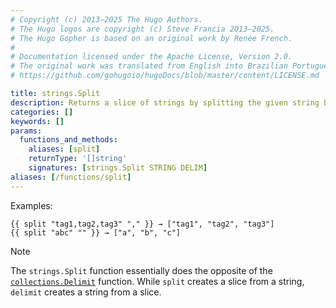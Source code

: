 ```yaml
---
# Copyright (c) 2013–2025 The Hugo Authors.
# The Hugo logos are copyright (c) Steve Francia 2013–2025.
# The Hugo Gopher is based on an original work by Renée French.
#
# Documentation licensed under the Apache License, Version 2.0.
# The original work was translated from English into Brazilian Portuguese.
# https://github.com/gohugoio/hugoDocs/blob/master/content/LICENSE.md

title: strings.Split
description: Returns a slice of strings by splitting the given string by a delimiter.
categories: []
keywords: []
params:
  functions_and_methods:
    aliases: [split]
    returnType: '[]string'
    signatures: [strings.Split STRING DELIM]
aliases: [/functions/split]
---
```


Examples:

```go-html-template
{{ split "tag1,tag2,tag3" "," }} → ["tag1", "tag2", "tag3"]
{{ split "abc" "" }} → ["a", "b", "c"]
```

> [!note]
> The `strings.Split` function essentially does the opposite of the [`collections.Delimit`] function. While `split` creates a slice from a string, `delimit` creates a string from a slice.

[`collections.Delimit`]: /functions/collections/delimit/
